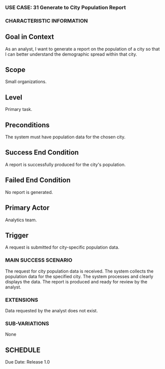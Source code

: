 ### USE CASE: 31 Generate to City Population Report

### CHARACTERISTIC INFORMATION
## Goal in Context
As an analyst, I want to generate a report on the population of a city so that I can better understand the demographic spread within that city.

## Scope
Small organizations.

## Level
Primary task.

## Preconditions
The system must have population data for the chosen city.

## Success End Condition
A report is successfully produced for the city's population.

## Failed End Condition
No report is generated.

## Primary Actor
Analytics team.

## Trigger
A request is submitted for city-specific population data.

### MAIN SUCCESS SCENARIO
The request for city population data is received.
The system collects the population data for the specified city.
The system processes and clearly displays the data.
The report is produced and ready for review by the analyst.

### EXTENSIONS
Data requested by the analyst does not exist.

### SUB-VARIATIONS
None

## SCHEDULE
Due Date: Release 1.0

